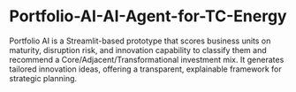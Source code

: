 # Portfolio-AI-AI-Agent-for-TC-Energy
Portfolio AI is a Streamlit-based prototype that scores business units on maturity, disruption risk, and innovation capability to classify them and recommend a Core/Adjacent/Transformational investment mix. It generates tailored innovation ideas, offering a transparent, explainable framework for strategic planning.
